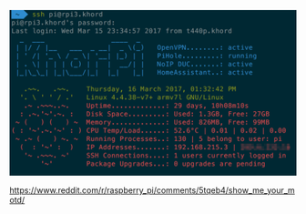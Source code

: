 ![alt text](https://github.com/Khord/pi_home_server/blob/master/MOTD/motd.png "MOTD Screenshot")

https://www.reddit.com/r/raspberry_pi/comments/5tqeb4/show_me_your_motd/
